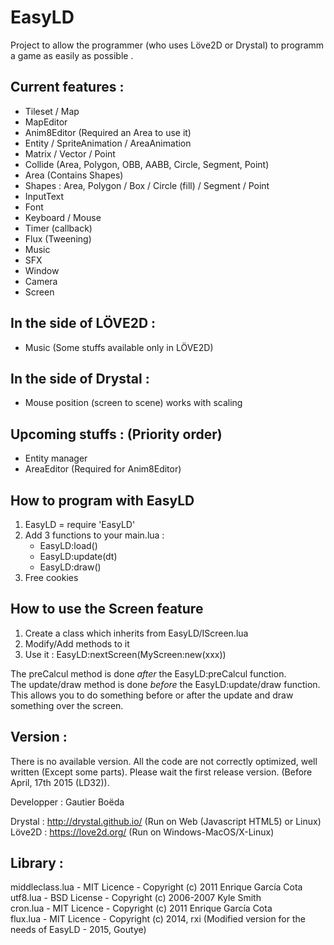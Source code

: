 # EasyLD

Project to allow the programmer (who uses Löve2D or Drystal) to programm a game as easily as possible .

Current features :
-----------------

* Tileset / Map
* MapEditor
* Anim8Editor (Required an Area to use it)
* Entity / SpriteAnimation / AreaAnimation
* Matrix / Vector / Point
* Collide (Area, Polygon, OBB, AABB, Circle, Segment, Point)
* Area (Contains Shapes)
* Shapes : Area, Polygon / Box / Circle (fill) / Segment / Point
* InputText
* Font
* Keyboard / Mouse
* Timer (callback)
* Flux (Tweening)
* Music
* SFX
* Window
* Camera
* Screen

In the side of LÖVE2D :
----------------------

* Music (Some stuffs available only in LÖVE2D)

In the side of Drystal :
----------------------

* Mouse position (screen to scene) works with scaling

Upcoming stuffs : (Priority order)
----------------------

* Entity manager
* AreaEditor (Required for Anim8Editor)

How to program with EasyLD
----------------------

1. EasyLD = require 'EasyLD'
2. Add 3 functions to your main.lua :
	* EasyLD:load()
	* EasyLD:update(dt)
	* EasyLD:draw()
3. Free cookies

How to use the Screen feature
----------------------

1. Create a class which inherits from EasyLD/IScreen.lua
2. Modify/Add methods to it
3. Use it : EasyLD:nextScreen(MyScreen:new(xxx))

The preCalcul method is done _after_ the EasyLD:preCalcul function.  
The update/draw method is done _before_ the EasyLD:update/draw function.  
This allows you to do something before or after the update and draw something over the screen.  

Version :
---------

There is no available version. All the code are not correctly optimized, well written (Except some parts). Please wait the first release version. (Before April, 17th 2015 (LD32)).

Developper : Gautier Boëda

Drystal : http://drystal.github.io/ (Run on Web (Javascript HTML5) or Linux)  
Löve2D : https://love2d.org/ (Run on Windows-MacOS/X-Linux)


Library :
---------

middleclass.lua - MIT Licence - Copyright (c) 2011 Enrique García Cota  
utf8.lua - BSD License - Copyright (c) 2006-2007 Kyle Smith  
cron.lua - MIT Licence - Copyright (c) 2011 Enrique García Cota  
flux.lua - MIT Licence - Copyright (c) 2014, rxi (Modified version for the needs of EasyLD - 2015, Goutye)